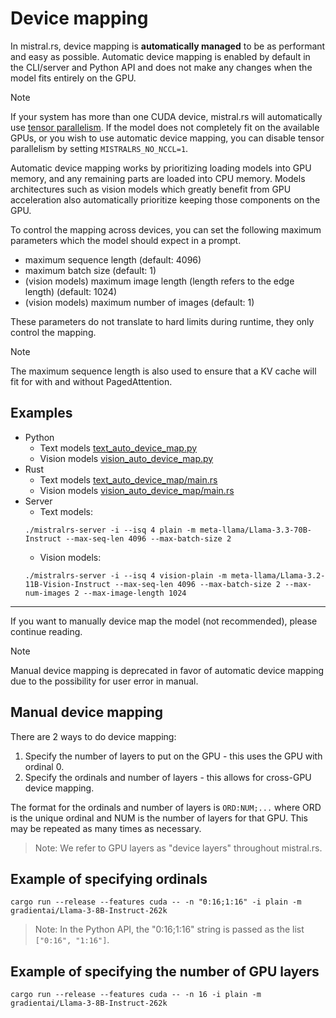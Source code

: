 # Device mapping

In mistral.rs, device mapping is **automatically managed** to be as performant and easy as possible. Automatic device mapping is enabled
by default in the CLI/server and Python API and does not make any changes when the model fits entirely on the GPU.

> [!NOTE]
> If your system has more than one CUDA device, mistral.rs will automatically use [tensor parallelism](DISTRIBUTED/DISTRIBUTED.md). If the model does not
> completely fit on the available GPUs, or you wish to use automatic device mapping, you can disable tensor parallelism by setting `MISTRALRS_NO_NCCL=1`.

Automatic device mapping works by prioritizing loading models into GPU memory, and any remaining parts are loaded into CPU memory.
Models architectures such as vision models which greatly benefit from GPU acceleration also automatically prioritize keeping those
components on the GPU.

To control the mapping across devices, you can set the following maximum parameters which the model should expect in a prompt.

- maximum sequence length (default: 4096)
- maximum batch size (default: 1)
- (vision models) maximum image length (length refers to the edge length) (default: 1024)
- (vision models) maximum number of images (default: 1)

These parameters do not translate to hard limits during runtime, they only control the mapping.

> [!NOTE]
> The maximum sequence length is also used to ensure that a KV cache will fit for with and without PagedAttention.

## Examples

- Python
  - Text models [text_auto_device_map.py](../examples/python/text_auto_device_map.py)
  - Vision models [vision_auto_device_map.py](../examples/python/vision_auto_device_map.py)
- Rust
  - Text models [text_auto_device_map/main.rs](../mistralrs/examples/text_auto_device_map/main.rs)
  - Vision models [vision_auto_device_map/main.rs](../mistralrs/examples/vision_auto_device_map/main.rs)
- Server
  - Text models:
  ```
  ./mistralrs-server -i --isq 4 plain -m meta-llama/Llama-3.3-70B-Instruct --max-seq-len 4096 --max-batch-size 2
  ```
  - Vision models:
  ```
  ./mistralrs-server -i --isq 4 vision-plain -m meta-llama/Llama-3.2-11B-Vision-Instruct --max-seq-len 4096 --max-batch-size 2 --max-num-images 2 --max-image-length 1024
  ```

______________________________________________________________________

If you want to manually device map the model (not recommended), please continue reading.

> [!NOTE]
> Manual device mapping is deprecated in favor of automatic device mapping due to the possibility for user error in manual.

## Manual device mapping

There are 2 ways to do device mapping:

1. Specify the number of layers to put on the GPU - this uses the GPU with ordinal 0.
1. Specify the ordinals and number of layers - this allows for cross-GPU device mapping.

The format for the ordinals and number of layers is `ORD:NUM;...` where ORD is the unique ordinal and NUM is the number of layers for that GPU. This may be repeated as many times as necessary.

> Note: We refer to GPU layers as "device layers" throughout mistral.rs.

## Example of specifying ordinals

```
cargo run --release --features cuda -- -n "0:16;1:16" -i plain -m gradientai/Llama-3-8B-Instruct-262k
```

> Note: In the Python API, the "0:16;1:16" string is passed as the list `["0:16", "1:16"]`.

## Example of specifying the number of GPU layers

```
cargo run --release --features cuda -- -n 16 -i plain -m gradientai/Llama-3-8B-Instruct-262k
```
